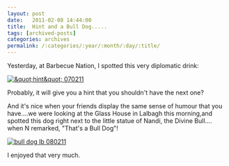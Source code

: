 ```yaml
---
layout: post
date:	2011-02-08 14:44:00
title:  Hint and a Bull Dog.....
tags: [archived-posts]
categories: archives
permalink: /:categories/:year/:month/:day/:title/
---
```

Yesterday, at Barbecue Nation, I spotted this very diplomatic drink:


<a href="http://s1142.photobucket.com/albums/n602/Deepapctrsglr/?action=view&amp;current=IMG_3116.jpg" target="_blank"><img src="http://i1142.photobucket.com/albums/n602/Deepapctrsglr/IMG_3116.jpg" border="0" alt="&amp;quot;hint&amp;quot; 070211"></a>


Probably, it will give you a hint that you shouldn't have the next one?

And it's nice when your friends display the same sense of humour that you have....we were looking at the Glass House in Lalbagh this morning,and spotted this dog right next to the little statue of Nandi, the Divine Bull.... when N remarked, "That's a Bull Dog"!

<a href="http://s1142.photobucket.com/albums/n602/Deepapctrsglr/?action=view&amp;current=IMG_3129.jpg" target="_blank"><img src="http://i1142.photobucket.com/albums/n602/Deepapctrsglr/IMG_3129.jpg" border="0" alt="bull dog lb 080211"></a>

I enjoyed that very much.
